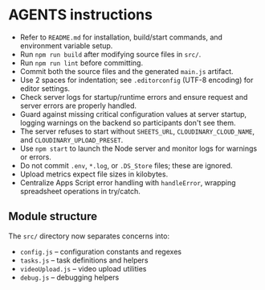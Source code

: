 # AGENTS instructions

- Refer to `README.md` for installation, build/start commands, and environment variable setup.
- Run `npm run build` after modifying source files in `src/`.
- Run `npm run lint` before committing.
- Commit both the source files and the generated `main.js` artifact.
- Use 2 spaces for indentation; see `.editorconfig` (UTF-8 encoding) for editor settings.
- Check server logs for startup/runtime errors and ensure request and server errors are properly handled.
- Guard against missing critical configuration values at server startup, logging warnings on the backend so participants don't see them.
- The server refuses to start without `SHEETS_URL`, `CLOUDINARY_CLOUD_NAME`, and `CLOUDINARY_UPLOAD_PRESET`.
- Use `npm start` to launch the Node server and monitor logs for warnings or errors.
- Do not commit `.env`, `*.log`, or `.DS_Store` files; these are ignored.
- Upload metrics expect file sizes in kilobytes.
- Centralize Apps Script error handling with `handleError`, wrapping spreadsheet operations in try/catch.

## Module structure
The `src/` directory now separates concerns into:
- `config.js` – configuration constants and regexes
- `tasks.js` – task definitions and helpers
- `videoUpload.js` – video upload utilities
- `debug.js` – debugging helpers

